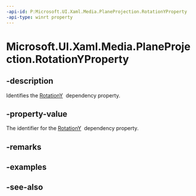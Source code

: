 ```yaml
---
-api-id: P:Microsoft.UI.Xaml.Media.PlaneProjection.RotationYProperty
-api-type: winrt property
---
```


<!-- Property syntax
public Windows.UI.Xaml.DependencyProperty RotationYProperty { get; }
-->

# Microsoft.UI.Xaml.Media.PlaneProjection.RotationYProperty

## -description
Identifies the [RotationY](planeprojection_rotationy.md)  dependency property.

## -property-value
The identifier for the [RotationY](planeprojection_rotationy.md)  dependency property.

## -remarks

## -examples

## -see-also
